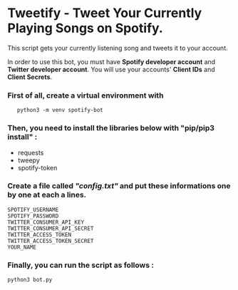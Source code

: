 
# Tweetify - Tweet Your Currently Playing Songs on Spotify.

This script gets your currently listening song and tweets it to your account.

In order to use this bot, you must have  **Spotify developer account**  and  **Twitter developer account**. You will use your accounts' **Client IDs** and **Client Secrets**.

### First of all, create a virtual environment with

       python3 -m venv spotify-bot

### Then, you need to install the libraries below with "pip/pip3 install" :

-   requests
-   tweepy
-   spotify-token

### Create a file called _"config.txt"_ and put these informations one by one at each a lines.

	SPOTIFY_USERNAME 
	SPOTIFY_PASSWORD 
	TWITTER_CONSUMER_API_KEY
	TWITTER_CONSUMER_API_SECRET
	TWITTER_ACCESS_TOKEN
	TWITTER_ACCESS_TOKEN_SECRET
	YOUR_NAME

### Finally, you can run the script as follows :
 

	python3 bot.py

